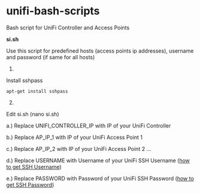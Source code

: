 # unifi-bash-scripts
Bash script for UniFi Controller and Access Points

**si.sh**

Use this script for predefined hosts (access points ip addresses), username and password (if same for all hosts)

1.
Install sshpass

`apt-get install sshpass`

2.
Edit si.sh (nano si.sh)

a.) Replace UNIFI_CONTROLLER_IP with IP of your UniFi Controller

b.) Replace AP_IP_1 with IP of your UniFi Access Point 1

c.) Replace AP_IP_2 with IP of your UniFi Access Point 2 ...

d.) Replace USERNAME with Username of your UniFi SSH Username ([how to get SSH Username](https://help.ui.com/hc/en-us/articles/204909374-UniFi-Accounts-and-Passwords-for-Ubiquiti-UniFi-OS-and-UniFi-Devices))

e.) Replace PASSWORD with Password of your UniFi SSH Password ([how to get SSH Password](https://help.ui.com/hc/en-us/articles/204909374-UniFi-Accounts-and-Passwords-for-Ubiquiti-UniFi-OS-and-UniFi-Devices))
